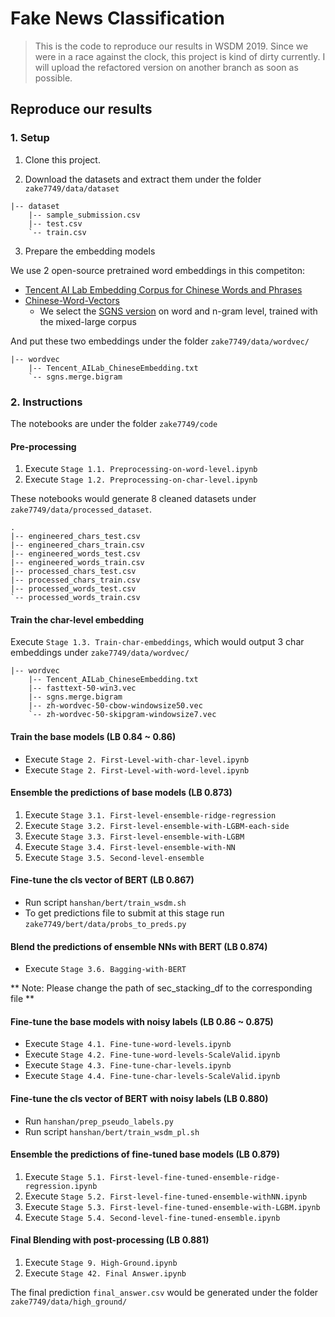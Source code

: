 # Fake News Classification

> This is the code to reproduce our results in WSDM 2019. Since we were in a race against the clock, this project is kind of dirty currently. I will upload the refactored version on another branch as soon as possible.

## Reproduce our results

### 1. Setup

1. Clone this project.

2. Download the datasets and extract them under the folder `zake7749/data/dataset`

```
|-- dataset
    |-- sample_submission.csv
    |-- test.csv
    `-- train.csv
```

3. Prepare the embedding models

We use 2 open-source pretrained word embeddings in this competiton:

* [Tencent AI Lab Embedding Corpus for Chinese Words and Phrases](https://ai.tencent.com/ailab/nlp/embedding.html)
* [Chinese-Word-Vectors](https://github.com/Embedding/Chinese-Word-Vectors)
    * We select the [SGNS version](https://pan.baidu.com/s/1oJol-GaRMk4-8Ejpzxo6Gw) on word and n-gram level, trained with the mixed-large corpus

And put these two embeddings under the folder `zake7749/data/wordvec/`

```
|-- wordvec
    |-- Tencent_AILab_ChineseEmbedding.txt
    `-- sgns.merge.bigram
```

### 2. Instructions

The notebooks are under the folder `zake7749/code`

#### Pre-processing

1. Execute `Stage 1.1. Preprocessing-on-word-level.ipynb`
2. Execute `Stage 1.2. Preprocessing-on-char-level.ipynb`

These notebooks would generate 8 cleaned datasets under `zake7749/data/processed_dataset`. 

```
.
|-- engineered_chars_test.csv
|-- engineered_chars_train.csv
|-- engineered_words_test.csv
|-- engineered_words_train.csv
|-- processed_chars_test.csv
|-- processed_chars_train.csv
|-- processed_words_test.csv
`-- processed_words_train.csv

```

#### Train the char-level embedding

Execute `Stage 1.3. Train-char-embeddings`, which would output 3 char embeddings under `zake7749/data/wordvec/`

```
|-- wordvec
    |-- Tencent_AILab_ChineseEmbedding.txt
    |-- fasttext-50-win3.vec
    |-- sgns.merge.bigram
    |-- zh-wordvec-50-cbow-windowsize50.vec
    `-- zh-wordvec-50-skipgram-windowsize7.vec
```

#### Train the base models (LB 0.84 ~ 0.86)

* Execute `Stage 2. First-Level-with-char-level.ipynb`
* Execute `Stage 2. First-Level-with-word-level.ipynb`

#### Ensemble the predictions of base models (LB 0.873)

1. Execute `Stage 3.1. First-level-ensemble-ridge-regression`
2. Execute `Stage 3.2. First-level-ensemble-with-LGBM-each-side`
3. Execute `Stage 3.3. First-level-ensemble-with-LGBM`
4. Execute `Stage 3.4. First-level-ensemble-with-NN`
5. Execute `Stage 3.5. Second-level-ensemble`

#### Fine-tune the cls vector of BERT (LB 0.867)

* Run script `hanshan/bert/train_wsdm.sh`
* To get predictions file to submit at this stage run `zake7749/bert/data/probs_to_preds.py`

#### Blend the predictions of ensemble NNs with BERT (LB 0.874)

* Execute `Stage 3.6. Bagging-with-BERT`

** Note: Please change the path of sec_stacking_df to the corresponding file **

#### Fine-tune the base models with noisy labels (LB 0.86 ~ 0.875)

* Execute `Stage 4.1. Fine-tune-word-levels.ipynb`
* Execute `Stage 4.2. Fine-tune-word-levels-ScaleValid.ipynb`
* Execute `Stage 4.3. Fine-tune-char-levels.ipynb`
* Execute `Stage 4.4. Fine-tune-char-levels-ScaleValid.ipynb`

#### Fine-tune the cls vector of BERT with noisy labels (LB 0.880)

* Run `hanshan/prep_pseudo_labels.py`
* Run script `hanshan/bert/train_wsdm_pl.sh`

#### Ensemble the predictions of fine-tuned base models (LB 0.879)

1. Execute `Stage 5.1. First-level-fine-tuned-ensemble-ridge-regression.ipynb`
2. Execute `Stage 5.2. First-level-fine-tuned-ensemble-withNN.ipynb`
3. Execute `Stage 5.3. First-level-fine-tuned-ensemble-with-LGBM.ipynb`
4. Execute `Stage 5.4. Second-level-fine-tuned-ensemble.ipynb`

#### Final Blending with post-processing (LB 0.881)

1. Execute `Stage 9. High-Ground.ipynb`
2. Execute `Stage 42. Final Answer.ipynb`

The final prediction `final_answer.csv` would be generated under the folder `zake7749/data/high_ground/`
